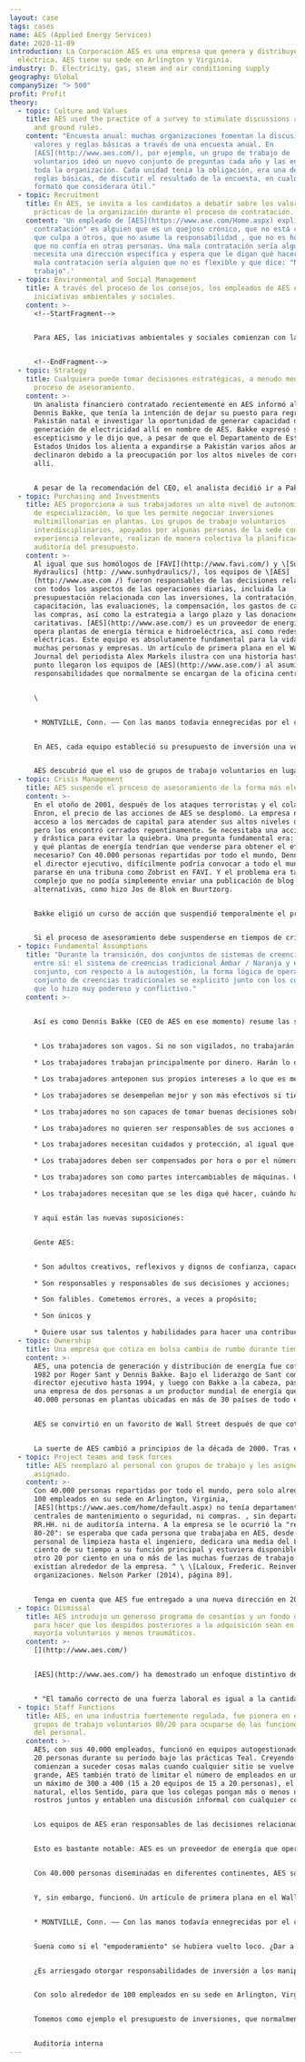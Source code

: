 ```yaml
---
layout: case
tags: cases
name: AES (Applied Energy Services)
date: 2020-11-09
introduction: La Corporación AES es una empresa que genera y distribuye energía
  eléctrica. AES tiene su sede en Arlington y Virginia.
industry: D. Electricity, gas, steam and air conditioning supply
geography: Global
companySize: "> 500"
profit: Profit
theory:
  - topic: Culture and Values
    title: AES used the practice of a survey to stimulate discussions about values
      and ground rules.
    content: "Encuesta anual: muchas organizaciones fomentan la discusión sobre
      valores y reglas básicas a través de una encuesta anual. En
      [AES](http://www.aes.com/), por ejemplo, un grupo de trabajo de
      voluntarios ideó un nuevo conjunto de preguntas cada año y las envió a
      toda la organización. Cada unidad tenía la obligación, era una de las
      reglas básicas, de discutir el resultado de la encuesta, en cualquier
      formato que considerara útil."
  - topic: Recruitment
    title: En AES, se invita a los candidatos a debatir sobre los valores y las
      prácticas de la organización durante el proceso de contratación.
    content: 'Un empleado de [AES](https://www.ase.com/Home.aspx) explicó: "mala
      contratación" es alguien que es un quejoso crónico, que no está contento,
      que culpa a otros, que no asume la responsabilidad , que no es honesto,
      que no confía en otras personas. Una mala contratación sería alguien que
      necesita una dirección específica y espera que le digan qué hacer. Una
      mala contratación sería alguien que no es flexible y que dice: "No es mi
      trabajo".'
  - topic: Environmental and Social Management
    title: A través del proceso de los consejos, los empleados de AES encabezan
      iniciativas ambientales y sociales.
    content: >-
      <!--StartFragment-->


      Para AES, las iniciativas ambientales y sociales comienzan con la rectitud interior. Así es como AES lo expresó en una presentación pública ante la Comisión de Valores de Estados Unidos cuando ofreció acciones al público: "Un elemento importante de AES es su compromiso con cuatro grandes valores" compartidos "\[2]. Si la compañía percibe un conflicto entre estos valores y las ganancias, tratará de adherirse a sus valores -aún si hacerlo podría resultar en beneficios disminuidos u oportunidades perdidas- Además, la Compañía busca adherirse a estos valores no como un medio para lograr el éxito económico, sino porque la adhesión es una meta que vale la pena en sí misma ". AES plantó millones de árboles para compensar las emisiones de carbono. Esta idea vino de una colaboradora de Los Ángeles, no del equipo mayor. Inicialmente no había presupuesto para esto. Utilizando el proceso de los consejos, ella construyó apoyo para el dinero que AES debería poner en la plantación de árboles \[3].


      <!--EndFragment-->
  - topic: Strategy
    title: Cualquiera puede tomar decisiones estratégicas, a menudo mediante un
      proceso de asesoramiento.
    content: >-
      Un analista financiero contratado recientemente en AES informó al CEO,
      Dennis Bakke, que tenía la intención de dejar su puesto para regresar a su
      Pakistán natal e investigar la oportunidad de generar capacidad de
      generación de electricidad allí en nombre de AES. Bakke expresó su
      escepticismo y le dijo que, a pesar de que el Departamento de Estado de
      Estados Unidos los alienta a expandirse a Pakistán varios años antes,
      declinaron debido a la preocupación por los altos niveles de corrupción
      allí.


      A pesar de la recomendación del CEO, el analista decidió ir a Pakistán, creando efectivamente un nuevo puesto para él como desarrollador de negocios, conservando su salario anterior. Seis meses después, invitó a Bakke a Pakistán para reunirse con el primer ministro. Dos años y medio después, una planta de energía de $ 700 millones estaba en funcionamiento. ^ \ \[Laloux, Frederic (2014-02-09). Reinventar organizaciones: una guía para crear organizaciones inspiradas en la próxima etapa de la conciencia humana (ubicaciones de Kindle 2245-2254). Nelson Parker. Versión Kindle.]
  - topic: Purchasing and Investments
    title: AES proporciona a sus trabajadores un alto nivel de autonomía en su área
      de especialización, lo que les permite negociar inversiones
      multimillonarias en plantas. Los grupos de trabajo voluntarios
      interdisciplinarios, apoyados por algunas personas de la sede con
      experiencia relevante, realizan de manera colectiva la planificación y la
      auditoría del presupuesto.
    content: >-
      Al igual que sus homólogos de [FAVI](http://www.favi.com/) y \[Sun
      Hydraulics] (http: //www.sunhydraulics/), los equipos de \[AES]
      (http://www.ase.com /) fueron responsables de las decisiones relacionadas
      con todos los aspectos de las operaciones diarias, incluida la
      presupuestación relacionada con las inversiones, la contratación, la
      capacitación, las evaluaciones, la compensación, los gastos de capital y
      las compras, así como la estrategia a largo plazo y las donaciones
      caritativas. [AES](http://www.ase.com/) es un proveedor de energía que
      opera plantas de energía térmica e hidroeléctrica, así como redes
      eléctricas. Este equipo es absolutamente fundamental para la vida de
      muchas personas y empresas. Un artículo de primera plana en el Wall Street
      Journal del periodista Alex Markels ilustra con una historia hasta qué
      punto llegaron los equipos de [AES](http://www.ase.com/) al asumir
      responsabilidades que normalmente se encargan de la oficina central:


      \


      * MONTVILLE, Conn. –– Con las manos todavía ennegrecidas por el carbón que acaba de descargar de una barcaza, Jeff Hatch levanta el teléfono y llama a su corredor favorito. "¿Qué tipo de tasa me pueden dar por $ 10 millones a los 30 días?" le pregunta al agente, que maneja las letras del Tesoro. “¿Sólo 6.09? Pero acabo de recibir una cita 6.13 de Chase ". En otra habitación, Joe Oddo está trabajando en J.P. Morgan & Co. "¿6.15 a los 30 días?" confirma el Sr. Oddo, técnico de mantenimiento de la planta de energía de AES Corp. aquí. "Me pondré en contacto contigo". Los miembros de un equipo ad-hoc que administra un fondo de inversión de planta de $ 33 millones, los señores Oddo y Hatch conversan rápidamente con sus asociados y luego cierran el trato. … Parece que el “empoderamiento” se ha vuelto loco. ¿Dar a los trabajadores más autonomía en su área de especialización? Por supuesto. ¿Abrir los libros al ámbito de los empleados? Quizás. Pero, ¿qué beneficio podría obtenerse de entregar obligaciones financieras corporativas a trabajadores cuya experiencia de endeudamiento colectivo totaliza una hipoteca, dos préstamos para automóviles y algunas deudas de tarjetas de crédito canceladas? Muy bien, dice AES. … "Cuanto más se aumenta la responsabilidad individual, mayores son las posibilidades de mejoras incrementales en las operaciones", argumenta Dennis W. Bakke, director ejecutivo de la empresa y uno de sus fundadores. ... "Y lo que es más importante", dice, "hace que el trabajo sea mucho más divertido". ¿Es arriesgado otorgar responsabilidades de inversión a los manipuladores de carbón? El Sr. Bakke cree que no. Señala que el equipo de voluntarios en Montville tiene un asesor financiero y trabaja dentro de un rango limitado de opciones de inversión. No están comprando exactamente derivados. Lo que le gusta al director ejecutivo del acuerdo es que “esta experiencia les ha cambiado a las personas. Han aprendido tanto sobre el aspecto total del negocio que nunca volverán a ser los mismos ". * ^ \ \[Alex Markels," Blank Check ", The Wall Street Journal, 9 de abril de 1998)]


      En AES, cada equipo estableció su presupuesto de inversión una vez al año. Los presupuestos se sumarían a nivel de planta, a veces llegando a $ 300 millones en un año. Cuando los equipos estaban satisfechos con el presupuesto consolidado de la planta, un grupo de trabajo sobre presupuestos lo revisaba, junto con los de todas las demás plantas, que sugería posibles cambios y mejoras (pero no tenía poder para hacer cumplir los cambios). Ese grupo de trabajo estaba compuesto por algunas personas de la sede con experiencia relevante, pero predominantemente con personas de unidades locales con todo tipo de antecedentes: un guardia de seguridad podía sentarse junto a un técnico y un ingeniero. Las auditorías internas se realizaron de la misma manera, por grupos de trabajo voluntarios: cada planta sería auditada por colegas de otras plantas.


      AES descubrió que el uso de grupos de trabajo voluntarios en lugar de funciones de personal fijas tiene múltiples beneficios. Los empleados encuentran vías para expresar talentos y dones que su función principal podría no requerir. Desarrollan un verdadero sentido de propiedad y responsabilidad cuando ven que tienen el poder real para dar forma a su empresa. El fundador Dennis Bakke insiste en otro punto: estos grupos de trabajo son instituciones de aprendizaje formidables. En cualquier momento, miles de personas participarán en grupos de trabajo, adquiriendo habilidades técnicas y de liderazgo de colegas más experimentados. Es una forma moderna de aprendizaje, escalada a un nivel masivo. Ninguna formación en el aula podría proporcionar la cantidad de aprendizaje que se estaba llevando a cabo día tras día en los grupos de trabajo voluntarios. ^ \ \[Laloux, Frederic. Reinvención de organizaciones. Nelson Parker (2014), página 88 y siguientes]
  - topic: Crisis Management
    title: AES suspende el proceso de asesoramiento de la forma más elegante posible
    content: >-
      En el otoño de 2001, después de los ataques terroristas y el colapso de
      Enron, el precio de las acciones de AES se desplomó. La empresa necesitaba
      acceso a los mercados de capital para atender sus altos niveles de deuda,
      pero los encontró cerrados repentinamente. Se necesitaba una acción rápida
      y drástica para evitar la quiebra. Una pregunta fundamental era: ¿cuántas
      y qué plantas de energía tendrían que venderse para obtener el efectivo
      necesario? Con 40.000 personas repartidas por todo el mundo, Dennis Bakke,
      el director ejecutivo, difícilmente podría convocar a todo el mundo y
      pararse en una tribuna como Zobrist en FAVI. Y el problema era tan
      complejo que no podía simplemente enviar una publicación de blog con dos
      alternativas, como hizo Jos de Blok en Buurtzorg.


      Bakke eligió un curso de acción que suspendió temporalmente el proceso de asesoramiento de una manera que, sin embargo, minimizó el riesgo de socavar la confianza en la autogestión. No elaboró ​​un plan a puerta cerrada con su equipo de gestión; en cambio, anunció públicamente que la toma de decisiones de arriba hacia abajo se tomaría durante un tiempo limitado para un número limitado de decisiones, aunque críticas. El proceso de asesoramiento permanecería en vigor para todas las demás decisiones. Para investigar el mejor curso de acción y tomar las decisiones difíciles, Bakke nombró a Bill Luraschi, un abogado general joven y brillante. Luraschi no fue considerado como uno de los líderes más importantes ni como alguien que buscaría un papel de liderazgo en el futuro. La señal fue clara: los altos líderes de la organización no buscaban ejercer más poder. La toma de decisiones de arriba hacia abajo estaría a cargo de alguien sin sed de poder, y realmente sería temporal.


      Si el proceso de asesoramiento debe suspenderse en tiempos de crisis, estas dos pautas pueden servir para mantener la confianza en la autogestión: brindar total transparencia sobre el alcance y el plazo de la toma de decisiones de arriba hacia abajo, y designar a alguien para que tome esas decisiones que No se sospechará que continúe ejerciendo tales poderes cuando termine la crisis.
  - topic: Fundamental Assumptions
    title: "Durante la transición, dos conjuntos de sistemas de creencias se oponían
      entre sí: el sistema de creencias tradicional Ámbar / Naranja y el nuevo
      conjunto, con respecto a la autogestión, la forma lógica de operar. El
      conjunto de creencias tradicionales se explicitó junto con los colegas, lo
      que lo hizo muy poderoso y conflictivo."
    content: >-
      

      Así es como Dennis Bakke (CEO de AES en ese momento) resume las suposiciones que los trabajadores sienten que tienen los jefes sobre ellos:


      * Los trabajadores son vagos. Si no son vigilados, no trabajarán con diligencia.

      * Los trabajadores trabajan principalmente por dinero. Harán lo que sea necesario para ganar la mayor cantidad de dinero posible.

      * Los trabajadores anteponen sus propios intereses a lo que es mejor para la organización. Son egoístas.

      * Los trabajadores se desempeñan mejor y son más efectivos si tienen una tarea simple repetible que realizar.

      * Los trabajadores no son capaces de tomar buenas decisiones sobre asuntos importantes que afectan el desempeño económico de la empresa. Los jefes son buenos para tomar decisiones.

      * Los trabajadores no quieren ser responsables de sus acciones o de decisiones que afecten el desempeño de la organización.

      * Los trabajadores necesitan cuidados y protección, al igual que los niños necesitan el cuidado de sus padres.

      * Los trabajadores deben ser compensados ​​por hora o por el número de "piezas" producidas. A los jefes se les debe pagar un salario y posiblemente recibir bonificaciones y acciones.

      * Los trabajadores son como partes intercambiables de máquinas. Un "buen" trabajador es más o menos lo mismo que otro "buen" trabajador.

      * Los trabajadores necesitan que se les diga qué hacer, cuándo hacerlo y cómo hacerlo. Los jefes deben hacerlos responsables.


      Y aquí están las nuevas suposiciones:


      Gente AES:


      * Son adultos creativos, reflexivos y dignos de confianza, capaces de tomar decisiones importantes;

      * Son responsables y responsables de sus decisiones y acciones;

      * Son falibles. Cometemos errores, a veces a propósito;

      * Son únicos y

      * Quiere usar sus talentos y habilidades para hacer una contribución positiva a la organización y al mundo.
  - topic: Ownership
    title: Una empresa que cotiza en bolsa cambia de rumbo durante tiempos difíciles.
    content: >-
      AES, una potencia de generación y distribución de energía fue cofundada en
      1982 por Roger Sant y Dennis Bakke. Bajo el liderazgo de Sant como
      director ejecutivo hasta 1994, y luego con Bakke a la cabeza, pasó de ser
      una empresa de dos personas a un productor mundial de energía que emplea a
      40.000 personas en plantas ubicadas en más de 30 países de todo el mundo.


      AES se convirtió en un favorito de Wall Street después de que cotizara en bolsa en 1991. Durante años, mientras la empresa iba de éxito en éxito, los miembros de la junta apoyaron la toma de decisiones radicalmente descentralizada y basada en la confianza de AES. Y, sin embargo, como comentó Bakke, "a la mayoría de los miembros de la junta directiva les encantó el enfoque de AES principalmente porque creían que hacía subir el precio de las acciones, no porque fuera la forma 'correcta' de operar una organización".


      La suerte de AES cambió a principios de la década de 2000. Tras el estallido de la burbuja de las puntocom, los ataques terroristas del 11 de septiembre y la quiebra de Enron, que casi causó pánico entre los inversores en energía, el precio de las acciones de AES, que había alcanzado un máximo de 70 dólares, descendió a tan solo 5 dólares. Las decisiones anteriores de AES de invertir en "plantas comerciales" que vendían electricidad en el mercado al contado en lugar de contratos a largo plazo y de financiar gran parte de su crecimiento con deuda sin duda contribuyeron a sus problemas. Sin embargo, estas decisiones no pueden atribuirse únicamente a su estructura descentralizada, ya que se han debatido y acordado hasta el nivel de la junta. Sin embargo, el miedo se apoderó de los miembros de la junta, e impusieron una supervisión mucho mayor, incluida la contratación de abogados y consultores, así como un codirector ejecutivo cuyas directivas se le pidió que cumpliera Bakke. Después de nueve meses frustrantes, Bakke se fue, lo que liberó a la junta para dirigir la conversión de AES a prácticas de gestión tradicionales. ^ \ \[Laloux, Frederic. Reinvención de organizaciones. Nelson Parker (2014), páginas 253-254]
  - topic: Project teams and task forces
    title: AES reemplazó al personal con grupos de trabajo y les asignó el tiempo
      asignado.
    content: >-
      Con 40.000 personas repartidas por todo el mundo, pero solo alrededor de
      100 empleados en su sede en Arlington, Virginia,
      [AES](https://www.aes.com/home/default.aspx) no tenía departamentos
      centrales de mantenimiento o seguridad, ni compras. , sin departamentos de
      RR.HH. ni de auditoría interna. A la empresa se le ocurrió la "regla
      80-20": se esperaba que cada persona que trabajaba en AES, desde el
      personal de limpieza hasta el ingeniero, dedicara una media del 80 por
      ciento de su tiempo a su función principal y estuviera disponible para el
      otro 20 por ciento en una o más de las muchas fuerzas de trabajo que
      existían alrededor de la empresa. ^ \ \[Laloux, Frederic. Reinvención de
      organizaciones. Nelson Parker (2014), página 89].


      Tenga en cuenta que AES fue entregado a una nueva dirección en 2001, que decidió volver a enfoques de gestión más convencionales.
  - topic: Dismissal
    title: AES introdujo un generoso programa de cesantías y un fondo de préstamos
      para hacer que los despidos posteriores a la adquisición sean en su
      mayoría voluntarios y menos traumáticos.
    content: >-
      [](http://www.aes.com/)


      [AES](http://www.aes.com/) ha demostrado un enfoque distintivo de Teal para los despidos debido al exceso de personal estructural después de comprar plantas de energía que anteriormente eran propiedad de los gobiernos. Después de la adquisición, AES tuvo que despedir a cientos de personas y logró hacerlo de manera relativamente sencilla a través de un programa especial de despido voluntario. Aquí está la perspectiva de Dennis Bakke, director ejecutivo, sobre el asunto:


      * "El tamaño correcto de una fuerza laboral es igual a la cantidad de personas necesarias para hacer que el lugar de trabajo sea divertido. Tener demasiados empleados desmoraliza a los colegas y causa batallas territoriales. Un gerente de planta de AES muy astuto en Irlanda del Norte me dijo que las discusiones sobre el territorio son buenas Indicadores de que la instalación tiene demasiada gente. Nadie se preocupa por quién hace qué cuando hay suficiente trabajo para todos. Mi creencia de que las empresas no deben tener empleados innecesarios no significa que se les deban dar recibos y sacarlos a toda prisa por la puerta. Los empleados que salen necesitan tiempo para realizar la transición a un nuevo trabajo. Las organizaciones deben ser generosas con los arreglos de indemnización. Encontramos exceso de personal casi cada vez que realizamos una adquisición. Una de las primeras cosas que hicimos después de adquirir una empresa fue establecer una organización generosa y voluntaria programa de indemnización. Sólo en raras ocasiones se pidió a las personas que se fueran. En Panamá, AES creó un fondo de préstamos para los empleados que tomaron el paquete de indemnización. Un año después, viajé a un almuerzo de celebración con ex empleados que habían dejado la empresa. Estos ex empleados habían iniciado 71 nuevos negocios, la mayoría de los cuales recurría al fondo de préstamos de AES. Incluso con acuerdos generosos de indemnización voluntaria, el cambio de una empresa que conoce a otra que no puede ser traumático. Creo firmemente que estas difíciles transiciones son un mal necesario que obliga a los empleados y las organizaciones a adaptarse a un mundo dinámico. Parte del placer del trabajo es aprender nuevos roles y asumir nuevas responsabilidades. La seguridad laboral es un envoltorio de regalo atractivo, pero rara vez hay algo de valor duradero adentro. * "^ \ \[Fuente: Laloux, Frederic. Reinventing Organizations. Nelson Parker (2014), páginas 187-188]
  - topic: Staff Functions
    title: AES, en una industria fuertemente regulada, fue pionera en el uso de
      grupos de trabajo voluntarios 80/20 para ocuparse de las funciones típicas
      del personal.
    content: >-
      AES, con sus 40.000 empleados, funcionó en equipos autogestionados de 15 a
      20 personas durante su período bajo las prácticas Teal. Creyendo que
      comienzan a suceder cosas malas cuando cualquier sitio se vuelve demasiado
      grande, AES también trató de limitar el número de empleados en un sitio a
      un máximo de 300 a 400 (15 a 20 equipos de 15 a 20 personas), el límite
      natural, ellos Sentido, para que los colegas pongan más o menos nombres y
      rostros juntos y entablen una discusión informal con cualquier colega.


      Los equipos de AES eran responsables de las decisiones relacionadas con todos los aspectos de las operaciones diarias: presupuestos, carga de trabajo, seguridad, horarios, mantenimiento, contratación y despido, horas de trabajo, capacitación, evaluaciones, compensación, gastos de capital, compras y control de calidad. , así como estrategia a largo plazo, donaciones caritativas y relaciones con la comunidad.


      Esto es bastante notable: AES es un proveedor de energía que opera plantas de energía térmica e hidroeléctrica, así como redes eléctricas. Este equipo es absolutamente fundamental para la vida de muchas personas y empresas. Los problemas operativos pueden provocar apagones desastrosos y accidentes con la pérdida de muchas vidas humanas. Y, sin embargo, millones de clientes en todo el mundo recibieron energía producida por equipos autónomos responsables de asuntos tan cruciales como la seguridad y el mantenimiento.


      Con 40.000 personas diseminadas en diferentes continentes, AES solo tenía unas 100 personas trabajando en la sede en Arlington, apenas un número que pudiera afirmar que controlaba lo que estaba sucediendo en lugares lejanos como Camerún, Colombia o la República Checa.


      Y, sin embargo, funcionó. Un artículo de primera plana en el Wall Street Journal ilustra con una historia lo lejos que llegaron los equipos de AES al asumir responsabilidades que normalmente maneja la sede:


      * MONTVILLE, Conn. –– Con las manos todavía ennegrecidas por el carbón que acaba de descargar de una barcaza, Jeff Hatch levanta el teléfono y llama a su corredor favorito. "¿Qué tipo de tasa me pueden dar por $ 10 millones a los 30 días?" le pregunta al agente, que maneja las letras del Tesoro. “¿Sólo 6.09? Pero acabo de recibir una cita 6.13 de Chase ". En otra habitación, Joe Oddo está trabajando en J.P. Morgan & Co. "¿6.15 a los 30 días?" confirma el Sr. Oddo, técnico de mantenimiento de la planta de energía de AES Corp. aquí. "Me pondré en contacto contigo". Los miembros de un equipo ad hoc que administra un fondo de inversión de planta de $ 33 millones, los señores Oddo y Hatch conversan rápidamente con sus asociados y luego cierran el trato. … *


      Suena como si el "empoderamiento" se hubiera vuelto loco. ¿Dar a los trabajadores más autonomía en su área de especialización? Por supuesto. ¿Abrir los libros al ámbito de los empleados? Quizás. Pero, ¿qué beneficio podría obtenerse de entregar obligaciones financieras corporativas a trabajadores cuya experiencia de endeudamiento colectivo totaliza una hipoteca, dos préstamos para automóviles y algunas deudas de tarjetas de crédito canceladas? Muy bien, dice AES. … "Cuanto más se aumenta la responsabilidad individual, mayores son las posibilidades de mejoras incrementales en las operaciones", argumenta Dennis W. Bakke, director ejecutivo de la empresa y uno de sus fundadores. ... "Y lo que es más importante", dice, "hace que el trabajo sea mucho más divertido".


      ¿Es arriesgado otorgar responsabilidades de inversión a los manipuladores de carbón? El Sr. Bakke cree que no. Señala que el equipo de voluntarios en Montville tiene un asesor financiero y trabaja dentro de un rango limitado de opciones de inversión. No están comprando exactamente derivados. Lo que le gusta al director ejecutivo del acuerdo es que “esta experiencia les ha cambiado a las personas. Han aprendido tanto sobre el aspecto total del negocio que nunca volverán a ser los mismos ".


      Con solo alrededor de 100 empleados en su sede en Arlington, Virginia, AES no tenía departamentos centrales de mantenimiento o seguridad, ni compras, ni recursos humanos ni departamentos de auditoría interna. En una empresa más pequeña, cuando surge un problema en una de estas áreas, las personas pueden simplemente convocar una reunión o delegar una función de coordinación específica a un colega. En AES, con 40.000 personas repartidas por todo el mundo, eso ya no era factible. A la empresa se le ocurrió la “regla 80-20”: se esperaba que cada persona que trabajaba en AES, desde el personal de limpieza hasta el ingeniero, dedicara una media del 80 por ciento de su tiempo a su función principal y estuviera disponible para el otro 20 por ciento en uno o más de los muchos grupos de trabajo que existían alrededor de la empresa.


      Tomemos como ejemplo el presupuesto de inversiones, que normalmente es prerrogativa del personal de finanzas en la sede. En AES, todo sucedió en el campo; cada equipo estableció su presupuesto de inversión una vez al año. Los presupuestos de inversión se sumarían a nivel de planta, a veces llegando a $ 300 millones en un año. Cuando los equipos estaban satisfechos con el presupuesto consolidado de la planta, un grupo de trabajo sobre presupuestos lo revisaba, junto con los de todas las demás plantas, que sugería posibles cambios y mejoras (pero no tenía poder para hacer cumplir los cambios). Ese grupo de trabajo estaba compuesto por algunas personas de la sede con experiencia relevante, pero predominantemente con personas de unidades locales con todo tipo de antecedentes: un guardia de seguridad podía sentarse junto a un técnico y un ingeniero.


      Auditoría interna
---
```


